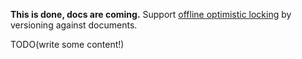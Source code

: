 <!--Title:Optimistic Concurrency-->

**This is done, docs are coming.** Support [offline optimistic locking](https://github.com/JasperFx/Marten/issues/35) by versioning against documents.

TODO(write some content!)